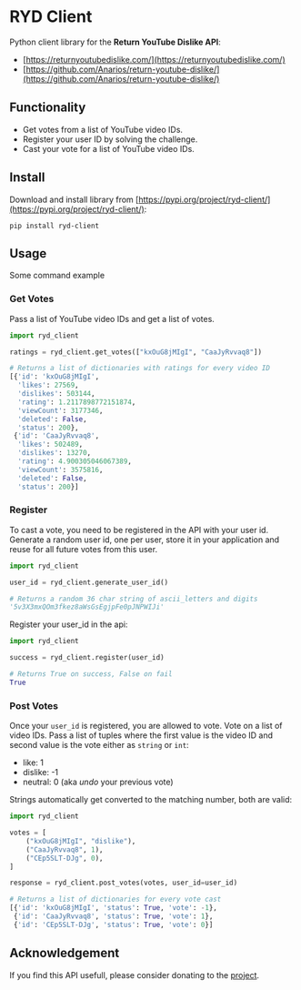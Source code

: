 # RYD Client
Python client library for the **Return YouTube Dislike API**:

- [https://returnyoutubedislike.com/](https://returnyoutubedislike.com/)
- [https://github.com/Anarios/return-youtube-dislike/](https://github.com/Anarios/return-youtube-dislike/)


## Functionality
- Get votes from a list of YouTube video IDs.
- Register your user ID by solving the challenge.
- Cast your vote for a list of YouTube video IDs. 

## Install
Download and install library from [https://pypi.org/project/ryd-client/](https://pypi.org/project/ryd-client/):

```shell
pip install ryd-client
```

## Usage
Some command example

### Get Votes
Pass a list of YouTube video IDs and get a list of votes.

```python
import ryd_client

ratings = ryd_client.get_votes(["kxOuG8jMIgI", "CaaJyRvvaq8"])

# Returns a list of dictionaries with ratings for every video ID
[{'id': 'kxOuG8jMIgI',
  'likes': 27569,
  'dislikes': 503144,
  'rating': 1.2117898772151874,
  'viewCount': 3177346,
  'deleted': False,
  'status': 200},
 {'id': 'CaaJyRvvaq8',
  'likes': 502489,
  'dislikes': 13270,
  'rating': 4.900305046067389,
  'viewCount': 3575816,
  'deleted': False,
  'status': 200}]
```

### Register
To cast a vote, you need to be registered in the API with your user id. Generate a random user id, one per user, store it in your application and reuse for all future votes from this user.

```python
import ryd_client

user_id = ryd_client.generate_user_id()

# Returns a random 36 char string of ascii_letters and digits
'5v3X3mxQOm3fkez8aWsGsEgjpFe0pJNPWIJi'

```

Register your user_id in the api:

```python
import ryd_client

success = ryd_client.register(user_id)

# Returns True on success, False on fail
True

```

### Post Votes
Once your `user_id` is registered, you are allowed to vote. Vote on a list of video IDs. Pass a list of tuples where the first value is the video ID and second value is the vote either as `string` or `int`:
- like: 1
- dislike: -1
- neutral: 0 (aka *undo* your previous vote)

Strings automatically get converted to the matching number, both are valid:

```python
import ryd_client

votes = [
    ("kxOuG8jMIgI", "dislike"),
    ("CaaJyRvvaq8", 1),
    ("CEp5SLT-DJg", 0),
]

response = ryd_client.post_votes(votes, user_id=user_id)

# Returns a list of dictionaries for every vote cast
[{'id': 'kxOuG8jMIgI', 'status': True, 'vote': -1},
 {'id': 'CaaJyRvvaq8', 'status': True, 'vote': 1},
 {'id': 'CEp5SLT-DJg', 'status': True, 'vote': 0}]

```


## Acknowledgement
If you find this API usefull, please consider donating to the [project](https://returnyoutubedislike.com/donate).
